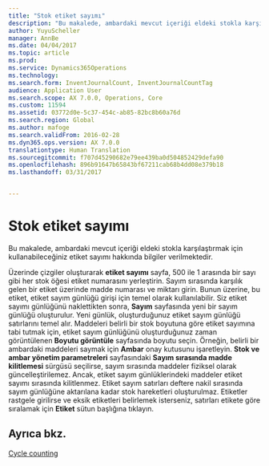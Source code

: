 ```yaml
---
title: "Stok etiket sayımı"
description: "Bu makalede, ambardaki mevcut içeriği eldeki stokla karşılaştırmak için kullanabileceğiniz etiket sayımı hakkında bilgiler verilmektedir."
author: YuyuScheller
manager: AnnBe
ms.date: 04/04/2017
ms.topic: article
ms.prod: 
ms.service: Dynamics365Operations
ms.technology: 
ms.search.form: InventJournalCount, InventJournalCountTag
audience: Application User
ms.search.scope: AX 7.0.0, Operations, Core
ms.custom: 11594
ms.assetid: 03772d0e-5c37-454c-ab85-82bc8b60a76d
ms.search.region: Global
ms.author: mafoge
ms.search.validFrom: 2016-02-28
ms.dyn365.ops.version: AX 7.0.0
translationtype: Human Translation
ms.sourcegitcommit: f707d45290682e79ee439ba0d504852429defa90
ms.openlocfilehash: 896b91647b65843bf67211cab68b4dd08e379b18
ms.lasthandoff: 03/31/2017


---
```


# <a name="inventory-tag-counting"></a>Stok etiket sayımı

Bu makalede, ambardaki mevcut içeriği eldeki stokla karşılaştırmak için kullanabileceğiniz etiket sayımı hakkında bilgiler verilmektedir. 

Üzerinde çizgiler oluşturarak **etiket sayımı** sayfa, 500 ile 1 arasında bir sayı gibi her stok öğesi etiket numarasını yerleştirin. Sayım sırasında karşılık gelen bir etiket üzerinde madde numarası ve miktarı girin. Bunun üzerine, bu etiket, etiket sayım günlüğü girişi için temel olarak kullanılabilir. Siz etiket sayımı günlüğünü naklettikten sonra, **Sayım** sayfasında yeni bir sayım günlüğü oluşturulur. Yeni günlük, oluşturduğunuz etiket sayım günlüğü satırlarını temel alır. Maddeleri belirli bir stok boyutuna göre etiket sayımına tabi tutmak için, etiket sayım günlüğünü oluşturduğunuz zaman görüntülenen **Boyutu görüntüle** sayfasında boyutu seçin. Örneğin, belirli bir ambardaki maddeleri saymak için **Ambar** onay kutusunu işaretleyin. **Stok ve ambar yönetim parametreleri** sayfasındaki **Sayım sırasında madde kilitlemesi** sürgüsü seçilirse, sayım sırasında maddeler fiziksel olarak güncelleştirilemez. Ancak, etiket sayım günlüklerindeki maddeler etiket sayımı sırasında kilitlenmez. Etiket sayım satırları deftere nakil sırasında sayım günlüğüne aktarılana kadar stok hareketleri oluşturulmaz. Etiketler rastgele girilirse ve eksik etiketleri belirlemek isterseniz, satırları etikete göre sıralamak için **Etiket** sütun başlığına tıklayın.

<a name="see-also"></a>Ayrıca bkz.
--------

[Cycle counting](../warehousing/cycle-counting.md)


